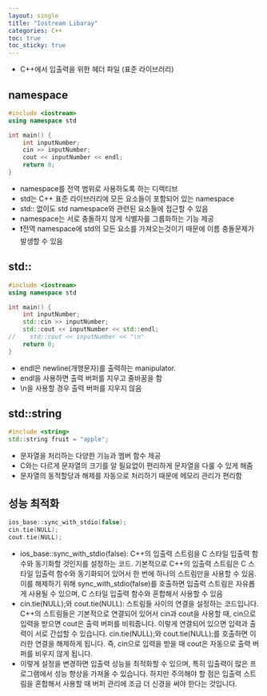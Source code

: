 ```yaml
---
layout: single
title: "Iostream Libaray"
categories: C++
toc: true
toc_sticky: true
---
```


- C++에서 입출력을 위한 헤더 파일 (표준 라이브러리)

## namespace
```cpp
#include <iostream>
using namespace std

int main() {
    int inputNumber;
    cin >> inputNumber;
    cout << inputNumber << endl;
    return 0;
}
```
- namespace를 전역 범위로 사용하도록 하는 디렉티브
- std는 C++ 표준 라이브러리에 모든 요소들이 포함되어 있는 namespace
- std:: 없이도 std namespace와 관련된 요소들에 접근할 수 있음
- namespace는 서로 충돌하지 않게 식별자를 그룹화하는 기능 제공
- ❗️전역 namespace에 std의 모든 요소를 가져오는것이기 때문에 이름 충돌문제가 발생할 수 있음

## std::
```cpp
#include <iostream>
using namespace std

int main() {
    int inputNumber;
    std::cin >> inputNumber;
    std::cout << inputNumber << std::endl;
//    std::cout << inputNumber << "\n"
    return 0;
}
```
- endl은 newline(개행문자)를 출력하는 manipulator.
- endl을 사용하면 출력 버퍼를 지우고 줄바꿈을 함
- \n을 사용할 경우 출력 버퍼를 지우지 않음

## std::string
```cpp
#include <string>
std::string fruit = "apple";
```
- 문자열을 처리하는 다양한 기능과 멤버 함수 제공
- C와는 다르게 문자열의 크기를 알 필요없이 편리하게 문자열을 다룰 수 있게 해줌
- 문자열의 동적할당과 해제를 자동으로 처리하기 때문에 메모리 관리가 편리함

## 성능 최적화
```cpp
ios_base::sync_with_stdio(false);
cin.tie(NULL);
cout.tie(NULL);
```
- ios_base::sync_with_stdio(false): C++의 입출력 스트림을 C 스타일 입출력 함수와 동기화할 것인지를 설정하는 코드. 기본적으로 C++의 입출력 스트림은 C 스타일 입출력 함수와 동기화되어 있어서 한 번에 하나의 스트림만을 사용할 수 있음. 이를 해제하기 위해 sync_with_stdio(false)를 호출하면 입출력 스트림은 자유롭게 사용될 수 있으며, C 스타일 입출력 함수와 혼합해서 사용할 수 있음
- cin.tie(NULL);와 cout.tie(NULL):  스트림들 사이의 연결을 설정하는 코드입니다. C++의 스트림들은 기본적으로 연결되어 있어서 cin과 cout을 사용할 때, cin으로 입력을 받으면 cout은 출력 버퍼를 비워줍니다. 이렇게 연결되어 있으면 입력과 출력이 서로 간섭할 수 있습니다. cin.tie(NULL);와 cout.tie(NULL);를 호출하면 이러한 연결을 해제하게 됩니다. 즉, cin으로 입력을 받을 때 cout은 자동으로 출력 버퍼를 비우지 않게 됩니다.
- 이렇게 설정을 변경하면 입출력 성능을 최적화할 수 있으며, 특히 입출력이 많은 프로그램에서 성능 향상을 가져올 수 있습니다. 하지만 주의해야 할 점은 입출력 스트림을 혼합해서 사용할 때 버퍼 관리에 조금 더 신경을 써야 한다는 것입니다.
